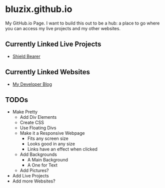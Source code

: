 # bluzix.github.io
My GitHub.io Page.  I want to build this out to be a hub: a place to go where you can access my live projects
and my other websites.

## Currently Linked Live Projects
* [Shield Bearer](https://bluzix.github.io/Shield-Bearer/)

## Currently Linked Websites
* [My Developer Blog](https://bluzixbytes.blogspot.com/)

## TODOs
- Make Pretty
	- Add Div Elements
	- Create CSS
	- Use Floating Divs
	- Make it a Responsive Webpage
		- Fits any screen size
		- Looks good in any size
		- Links have an effect when clicked
	- Add Backgrounds
		- A Main Background
		- A One for Text
	- Add Pictures?
- Add Live Projects
- Add more Websites?
